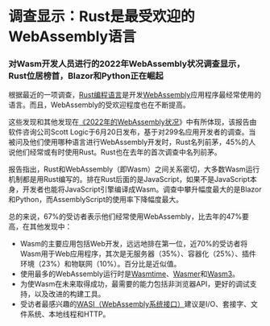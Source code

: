 

调查显示：Rust是最受欢迎的WebAssembly语言
============================

### 对Wasm开发人员进行的2022年WebAssembly状况调查显示，Rust位居榜首，Blazor和Python正在崛起



根据最近的一项调查，[Rust编程语言](https://www.infoworld.com/article/3218074/what-is-rust-safe-fast-and-easy-software-development.html)是开发[WebAssembly](https://www.infoworld.com/article/3291780/what-is-webassembly-the-next-generation-web-platform-explained.html)应用程序最经常使用的语言。而且，WebAssembly的受欢迎程度也在不断提高。

这些发现和其他发现在[《2022年的WebAssembly状况](https://blog.scottlogic.com/2022/06/20/state-of-wasm-2022.html)》中有所体现，该报告由软件咨询公司Scott Logic于6月20日发布，基于对299名应用开发者的调查。当被问及他们使用哪种语言进行WebAssembly开发时，Rust名列前茅，45%的人说他们经常或有时使用Rust。Rust也在去年的首次调查中名列前茅。



报告指出，Rust和WebAssembly（即Wasm）之间关系密切，大多数Wasm运行机制都是用Rust编写的。排在Rust后面的是JavaScript，如果不是JavaScript本身，开发者也能将JavaScript引擎编译成Wasm。调查中攀升幅度最大的是Blazor和Python，而AssemblyScript的使用率下降幅度最大。

总的来说，67%的受访者表示他们经常使用WebAssembly，比去年的47%要高，在其他发现中：

*   Wasm的主要应用包括Web开发，远远地排在第一位，近70%的受访者将Wasm用于Web应用程序，其次是无服务器（35%）、容器化（25%）、插件环境（23%）和物联网（10%）。百分比是近似值。
*   使用最多的WebAssembly运行时是[Wasmtime](https://github.com/bytecodealliance/wasmtime)、[Wasmer](https://www.infoworld.com/article/3663675/wasmer-webassembly-runtime-emphasizes-native-compilation.html)和[Wasm3](https://github.com/wasm3/wasm3)。
*   为使Wasm在未来取得成功，最需要的能力包括非浏览器API，更好的调试支持，以及改进的构建工具。
*   受访者最感兴趣的[WASI（WebAssembly系统接口）](https://www.infoworld.com/article/3384920/mozillas-wasi-takes-webassembly-beyond-the-browser.html)建议是I/O、套接字、文件系统、本地线程和HTTP。

